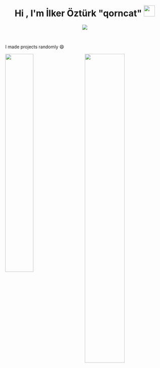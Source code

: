 <h1 align="center" nolink>Hi , I'm İlker Öztürk "qorncat" <img src="https://media.giphy.com/media/hvRJCLFzcasrR4ia7z/giphy.gif" width="35"></h1>
<p align="center" nolink>
  <a><img src="https://readme-typing-svg.herokuapp.com?lines=Computer+Science+Student;Competitive+Programmer;&center=true&width=500&height=50"></a>
</p>
<br>

I made projects randomly 😄

 <img href="" width="42%" align="left" src="https://github-readme-stats.vercel.app/api?username=qorncat&show_icons=true&theme=aura&hide_border=true&include_all_commits=true" />
  <img href="" width="50%" align="right" src="https://github-readme-stats.vercel.app/api/top-langs?username=qorncat&show_icons=true&theme=aura&hide_border=true&layout=compact" />

